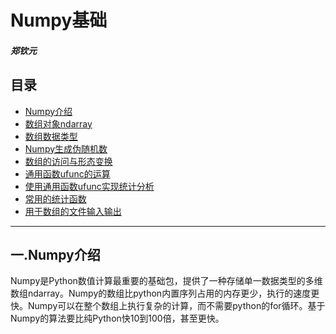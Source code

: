 # Numpy基础

<h5>郑钦元</h5>



## 目录

* [Numpy介绍](#p0)
* [数组对象ndarray](#p1)
* [数组数据类型](#p2)
* [Numpy生成伪随机数](#p3)
* [数组的访问与形态变换](#p4)
* [通用函数ufunc的运算](#p5)
* [使用通用函数ufunc实现统计分析](#p6)
* [常用的统计函数](#p7)
* [用于数组的文件输入输出](#p8)



---



## 一.<span id="p0">Numpy介绍</span>

Numpy是Python数值计算最重要的基础包，提供了一种存储单一数据类型的多维数组ndarray。Numpy的数组比python内置序列占用的内存更少，执行的速度更快。Numpy可以在整个数组上执行复杂的计算，而不需要python的for循环。基于Numpy的算法要比纯Python快10到100倍，甚至更快。



